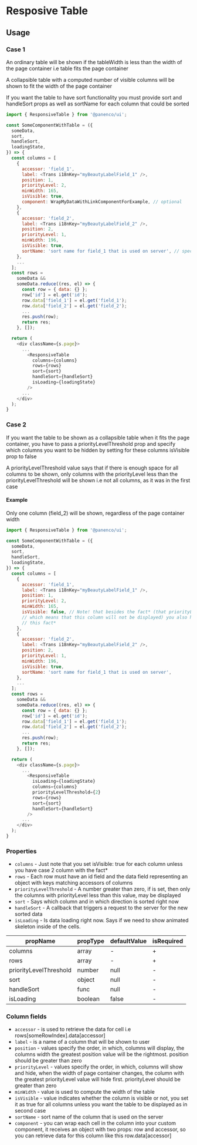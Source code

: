 # Resposive Table

## Usage

### Case 1

An ordinary table will be shown if the tableWidth is less than the width of the page container i.e table fits the page container

A collapsible table with a computed number of visible columns will be shown to fit the width of the page container

If you want the table to have sort functionality you must provide sort and handleSort props as well as sortName for each column that could be sorted

```js
import { ResponsiveTable } from '@panenco/ui';

const SomeComponentWithTable = ({
  someData,
  sort,
  handleSort,
  loadingState,
}) => {
  const columns = [
    {
      accessor: 'field_1',
      label: <Trans i18nKey="myBeautyLabelField_1" />,
      position: 1,
      priorityLevel: 2,
      minWidth: 165,
      isVisible: true,
      component: WrapMyDataWithLinkComponentForExample, // optional
    },
    {
      accessor: 'field_2',
      label: <Trans i18nKey="myBeautyLabelField_2" />,
      position: 2,
      priorityLevel: 1,
      minWidth: 196,
      isVisible: true,
      sortName: 'sort name for field_1 that is used on server', // specify if you want this column to be sortable
    },
    ...
  ];
  const rows =
    someData &&
    someData.reduce((res, el) => {
      const row = { data: {} };
      row['id'] = el.get('id');
      row.data['field_1'] = el.get('field_1');
      row.data['field_2'] = el.get('field_2');
      ...
      res.push(row);
      return res;
    }, []);

  return (
    <div className={s.page}>
      ...
        <ResponsiveTable
          columns={columns}
          rows={rows}
          sort={sort}
          handleSort={handleSort}
          isLoading={loadingState}
        />
      ...
    </div>
  );
}
```

### Case 2

If you want the table to be shown as a collapsible table when it fits the page container,
you have to pass a priorityLevelThreshold prop and specify which columns you want to be hidden by setting for these
columns isVisible prop to false

A priorityLevelThreshold value says that if there is enough space for
all columns to be shown, only columns with the priorityLevel less than the priorityLevelThreshold will be shown
i.e not all columns, as it was in the first case

#### Example

Only one column (field_2) will be shown, regardless of the page container width

```js
import { ResponsiveTable } from '@panenco/ui';

const SomeComponentWithTable = ({
  someData,
  sort,
  handleSort,
  loadingState,
}) => {
  const columns = [
    {
      accessor: 'field_1',
      label: <Trans i18nKey="myBeautyLabelField_1" />,
      position: 1,
      priorityLevel: 2,
      minWidth: 165,
      isVisible: false, // Note! that besides the fact* (that priorityLevel of this column is not less than priorityLevelThreshold
      // which means that this column will not be displayed) you also have to set isVisible: false and do it for every column that have
      // this fact*
    },
    {
      accessor: 'field_2',
      label: <Trans i18nKey="myBeautyLabelField_2" />,
      position: 2,
      priorityLevel: 1,
      minWidth: 196,
      isVisible: true,
      sortName: 'sort name for field_1 that is used on server',
    },
    ...
  ];
  const rows =
    someData &&
    someData.reduce((res, el) => {
      const row = { data: {} };
      row['id'] = el.get('id');
      row.data['field_1'] = el.get('field_1');
      row.data['field_2'] = el.get('field_2');
      ...
      res.push(row);
      return res;
    }, []);

  return (
    <div className={s.page}>
      ...
        <ResponsiveTable
          isLoading={loadingState}
          columns={columns}
          priorityLevelThreshold={2}
          rows={rows}
          sort={sort}
          handleSort={handleSort}
        />
      ...
    </div>
  );
}
```

<!-- STORY -->

### Properties

- `columns` - Just note that you set isVisible: true for each column unless you have case 2 column with the fact\*
- `rows` - Each row must have an id field and the data field representing an object with keys matching accessors of columns
- `priorityLevelThreshold` - A number greater than zero, if is set, then only the columns with priorityLevel less than this value, may be displayed
- `sort` - Says which column and in which direction is sorted right now
- `handleSort` - A callback that triggers a request to the server for the new sorted data
- `isLoading` - Is data loading right now. Says if we need to show animated skeleton inside of the cells.

| propName               | propType | defaultValue | isRequired |
| ---------------------- | -------- | ------------ | ---------- |
| columns                | array    | -            | +          |
| rows                   | array    | -            | +          |
| priorityLevelThreshold | number   | null         | -          |
| sort                   | object   | null         | -          |
| handleSort             | func     | null         | -          |
| isLoading              | boolean  | false        | -          |

### Column fields

- `accessor` - is used to retrieve the data for cell i.e rows[someRowIndex].data[accessor]
- `label` - is a name of a column that will be shown to user
- `position` - values specify the order, in which, columns will display, the columns width the greatest position value will be the rightmost. position should be greater than zero
- `priorityLevel` - values specify the order, in which, columns will show and hide, when the width of page container changes, the column with the greatest priorityLevel value will hide first. priorityLevel should be greater than zero
- `minWidth` - value is used to compute the width of the table
- `isVisible` - value indicates whether the column is visible or not, you set it as true for all columns unless you want the table to be displayed as in second case
- `sortName` - sort name of the column that is used on the server
- `component` - you can wrap each cell in the column into your custom component, it receives an object with two props: row and accessor, so you can retrieve data for this column like this row.data[accessor]
